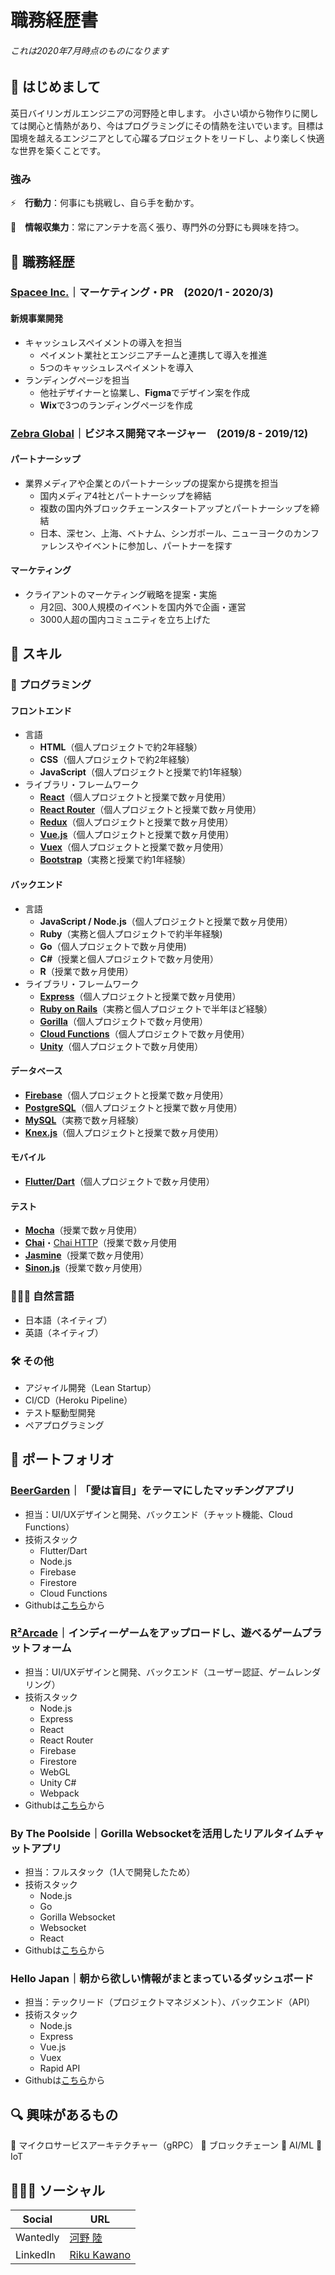 # 職務経歴書
###### これは2020年7月時点のものになります
## 👋 はじめまして
英日バイリンガルエンジニアの河野陸と申します。
小さい頃から物作りに関しては関心と情熱があり、今はプログラミングにその情熱を注いでいます。目標は国境を越えるエンジニアとして心躍るプロジェクトをリードし、より楽しく快適な世界を築くことです。

### 強み
⚡️　**行動力**：何事にも挑戦し、自ら手を動かす。


📡　**情報収集力**：常にアンテナを高く張り、専門外の分野にも興味を持つ。

## 💼 職務経歴
### [Spacee Inc.](http://www.spacee.co.jp/)｜マーケティング・PR　(2020/1 - 2020/3)
  #### **新規事業開発**
  - キャッシュレスペイメントの導入を担当
    - ペイメント業社とエンジニアチームと連携して導入を推進
    - 5つのキャッシュレスペイメントを導入
  - ランディングページを担当
    - 他社デザイナーと協業し、**Figma**でデザイン案を作成
    - **Wix**で3つのランディングページを作成
    
### [Zebra Global](https://www.zebra-global.co/)｜ビジネス開発マネージャー　(2019/8 - 2019/12)
  #### **パートナーシップ**
  - 業界メディアや企業とのパートナーシップの提案から提携を担当
    - 国内メディア4社とパートナーシップを締結
    - 複数の国内外ブロックチェーンスタートアップとパートナーシップを締結
    - 日本、深セン、上海、ベトナム、シンガポール、ニューヨークのカンファレンスやイベントに参加し、パートナーを探す
  #### **マーケティング**
  - クライアントのマーケティング戦略を提案・実施
    - 月2回、300人規模のイベントを国内外で企画・運営
    - 3000人超の国内コミュニティを立ち上げた

## 🚀 スキル

### 👾 プログラミング
#### フロントエンド
  - 言語
    - **HTML**（個人プロジェクトで約2年経験）
    - **CSS**（個人プロジェクトで約2年経験）
    - **JavaScript**（個人プロジェクトと授業で約1年経験）
  - ライブラリ・フレームワーク
    - [**React**](https://facebook.github.io/react/)（個人プロジェクトと授業で数ヶ月使用）
    - [**React Router**](https://reactrouter.com/)（個人プロジェクトと授業で数ヶ月使用）
    - [**Redux**](https://github.com/reactjs/redux)（個人プロジェクトと授業で数ヶ月使用）
    - [**Vue.js**](https://vuejs.org/)（個人プロジェクトと授業で数ヶ月使用）
    - [**Vuex**](https://vuex.vuejs.org/)（個人プロジェクトと授業で数ヶ月使用）
    - [**Bootstrap**](https://getbootstrap.com/)（実務と授業で約1年経験）
#### バックエンド
  - 言語
    - **JavaScript / Node.js**（個人プロジェクトと授業で数ヶ月使用） 
    - **Ruby**（実務と個人プロジェクトで約半年経験)
    - **Go**（個人プロジェクトで数ヶ月使用)
    - **C#**（授業と個人プロジェクトで数ヶ月使用）
    - **R**（授業で数ヶ月使用）
  - ライブラリ・フレームワーク
    - [**Express**](https://expressjs.com/)（個人プロジェクトと授業で数ヶ月使用） 
    - [**Ruby on Rails**](https://rubyonrails.org/)（実務と個人プロジェクトで半年ほど経験） 
    - [**Gorilla**](https://www.gorillatoolkit.org/)（個人プロジェクトで数ヶ月使用） 
    - [**Cloud Functions**](https://firebase.google.com/docs/functions)（個人プロジェクトで数ヶ月使用） 
    - [**Unity**](https://unity.com/)（個人プロジェクトで数ヶ月使用） 
#### データベース
  - [**Firebase**](https://firebase.google.com/)（個人プロジェクトと授業で数ヶ月使用）
  - [**PostgreSQL**](https://www.postgresql.org/)（個人プロジェクトと授業で数ヶ月使用）
  - [**MySQL**](https://www.sqlite.org/)（実務で数ヶ月経験）
  - [**Knex.js**](http://knexjs.org/)（個人プロジェクトと授業で数ヶ月使用） 
#### モバイル
  - [**Flutter/Dart**](https://flutter.dev/)（個人プロジェクトで数ヶ月使用）
#### テスト
  - [**Mocha**](https://mochajs.org/)（授業で数ヶ月使用）
  - [**Chai**](http://chaijs.com/)・[Chai HTTP](http://chaijs.com/plugins/chai-http/)（授業で数ヶ月使用
  - [**Jasmine**](https://jasmine.github.io/index.html)（授業で数ヶ月使用）
  - [**Sinon.js**](http://sinonjs.org/)（授業で数ヶ月使用）

### 💁🏻‍♂️ 自然言語
  - 日本語（ネイティブ）
  - 英語（ネイティブ）

### 🛠 その他
  - アジャイル開発（Lean Startup）
  - CI/CD（Heroku Pipeline）
  - テスト駆動型開発
  - ペアプログラミング

## 🌈 ポートフォリオ
### [BeerGarden](https://play.google.com/store/apps/details?id=yurikanamba.lovealapp&hl=en)｜「愛は盲目」をテーマにしたマッチングアプリ
  - 担当：UI/UXデザインと開発、バックエンド（チャット機能、Cloud Functions）
  - 技術スタック
    - Flutter/Dart
    - Node.js
    - Firebase
    - Firestore
    - Cloud Functions
  - Githubは[こちら](https://github.com/Team-Loveal/BeerGarden)から

### [R²Arcade](https://r2arcade.com/)｜インディーゲームをアップロードし、遊べるゲームプラットフォーム
  - 担当：UI/UXデザインと開発、バックエンド（ユーザー認証、ゲームレンダリング）
  - 技術スタック
    - Node.js
    - Express
    - React
    - React Router
    - Firebase
    - Firestore
    - WebGL
    - Unity C#
    - Webpack
  - Githubは[こちら](https://github.com/PlayerR2/R2-Arcade)から

### By The Poolside｜Gorilla Websocketを活用したリアルタイムチャットアプリ
  - 担当：フルスタック（1人で開発したため）
  - 技術スタック
    - Node.js
    - Go
    - Gorilla Websocket
    - Websocket
    - React
  - Githubは[こちら](https://github.com/rikukawano/By-The-Poolside)から
    
### Hello Japan｜朝から欲しい情報がまとまっているダッシュボード
  - 担当：テックリード（プロジェクトマネジメント）、バックエンド（API）
  - 技術スタック
    - Node.js
    - Express
    - Vue.js
    - Vuex
    - Rapid API
  - Githubは[こちら](https://github.com/rapidPotato/Hello-Japan)から
    
## 🔍 興味があるもの
🌱 マイクロサービスアーキテクチャー（gRPC）
🔗 ブロックチェーン
🤖 AI/ML
🔌 IoT
    
## 🙎🏻‍♂️ ソーシャル
|Social|URL|
|---|-----|
|Wantedly|[河野 陸](https://www.wantedly.com/users/18052432)|
|LinkedIn|[Riku Kawano](https://www.linkedin.com/in/rikukawano/)|
